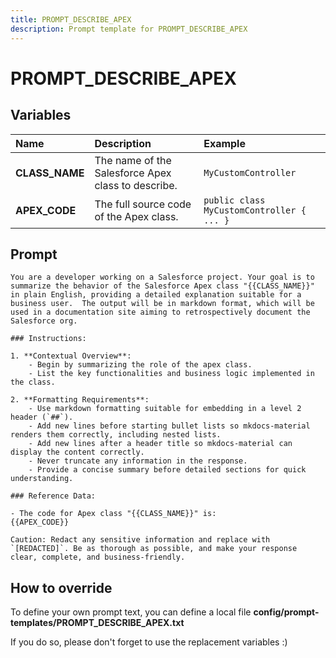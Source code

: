 ```yaml
---
title: PROMPT_DESCRIBE_APEX
description: Prompt template for PROMPT_DESCRIBE_APEX
---
```


# PROMPT_DESCRIBE_APEX

## Variables

| Name           | Description                                        | Example                                   |
|:---------------|:---------------------------------------------------|:------------------------------------------|
| **CLASS_NAME** | The name of the Salesforce Apex class to describe. | `MyCustomController`                      |
| **APEX_CODE**  | The full source code of the Apex class.            | `public class MyCustomController { ... }` |

## Prompt

```
You are a developer working on a Salesforce project. Your goal is to summarize the behavior of the Salesforce Apex class "{{CLASS_NAME}}" in plain English, providing a detailed explanation suitable for a business user.  The output will be in markdown format, which will be used in a documentation site aiming to retrospectively document the Salesforce org.

### Instructions:

1. **Contextual Overview**:
    - Begin by summarizing the role of the apex class.
    - List the key functionalities and business logic implemented in the class.

2. **Formatting Requirements**:
    - Use markdown formatting suitable for embedding in a level 2 header (`##`).
    - Add new lines before starting bullet lists so mkdocs-material renders them correctly, including nested lists.
    - Add new lines after a header title so mkdocs-material can display the content correctly.
    - Never truncate any information in the response.
    - Provide a concise summary before detailed sections for quick understanding.

### Reference Data:

- The code for Apex class "{{CLASS_NAME}}" is:
{{APEX_CODE}}

Caution: Redact any sensitive information and replace with `[REDACTED]`. Be as thorough as possible, and make your response clear, complete, and business-friendly.

```

## How to override

To define your own prompt text, you can define a local file **config/prompt-templates/PROMPT_DESCRIBE_APEX.txt**

If you do so, please don't forget to use the replacement variables :)

